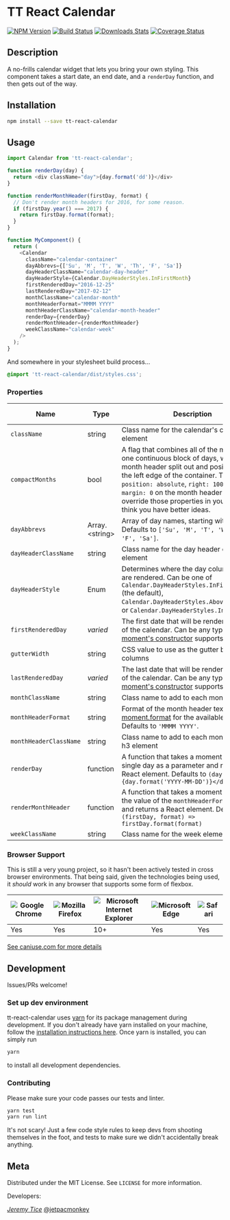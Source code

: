 # TT React Calendar

[![NPM Version][npm-image]][npm-url]
[![Build Status][circle-image]][circle-url]
[![Downloads Stats][npm-downloads]][npm-url]
[![Coverage Status][coverage-image]][coverage-url]

## Description

A no-frills calendar widget that lets you bring your own styling. This component
takes a start date, an end date, and a `renderDay` function, and then gets out
of the way.

## Installation

```sh
npm install --save tt-react-calendar
```

## Usage

```javascript
import Calendar from 'tt-react-calendar';

function renderDay(day) {
  return <div className="day">{day.format('dd')}</div>
}

function renderMonthHeader(firstDay, format) {
  // Don't render month headers for 2016, for some reason.
  if (firstDay.year() === 2017) {
    return firstDay.format(format);
  }
}

function MyComponent() {
  return (
    <Calendar
      className="calendar-container"
      dayAbbrevs={['Su', 'M', 'T', 'W', 'Th', 'F', 'Sa']}
      dayHeaderClassName="calendar-day-header"
      dayHeaderStyle={Calendar.DayHeaderStyles.InFirstMonth}
      firstRenderedDay="2016-12-25"
      lastRenderedDay="2017-02-12"
      monthClassName="calendar-month"
      monthHeaderFormat="MMMM YYYY"
      monthHeaderClassName="calendar-month-header"
      renderDay={renderDay}
      renderMonthHeader={renderMonthHeader}
      weekClassName="calendar-week"
    />
  );
}
```

And somewhere in your stylesheet build process...

```css
@import 'tt-react-calendar/dist/styles.css';
```

### Properties

Name | Type | Description | Since Version
-----|------|-------------|--------------
`className` | string | Class name for the calendar's container element | 1.0.0
`compactMonths` | bool | A flag that combines all of the months into one continuous block of days, with the month header split out and positioned along the left edge of the container. This sets `position: absolute`, `right: 100%`, and `margin: 0` on the month header class, so override those properties in your CSS if you think you have better ideas. | 1.3.0
`dayAbbrevs` | Array.&lt;string&gt; | Array of day names, starting with Sunday. Defaults to `['Su', 'M', 'T', 'W', 'Th', 'F', 'Sa']`. | 1.0.0
`dayHeaderClassName` | string | Class name for the day header container element | 1.2.0
`dayHeaderStyle` | Enum | Determines where the day column headers are rendered. Can be one of `Calendar.DayHeaderStyles.InFirstMonth` (the default), `Calendar.DayHeaderStyles.AboveFirstMonth`, or `Calendar.DayHeaderStyles.InEveryMonth` | 1.0.0
`firstRenderedDay` | _varied_ | The first date that will be rendered as part of the calendar. Can be any type that [moment's constructor](http://momentjs.com/docs/#/parsing/) supports. | 1.0.0
`gutterWidth` | string | CSS value to use as the gutter between columns | 1.5.0
`lastRenderedDay` | _varied_ | The last date that will be rendered as part of the calendar. Can be any type that [moment's constructor](http://momentjs.com/docs/#/parsing/) supports. | 1.0.0
`monthClassName` | string | Class name to add to each month element | 1.0.0
`monthHeaderFormat` | string | Format of the month header text. See [moment.format](http://momentjs.com/docs/#/displaying/format/) for the available options. Defaults to `'MMMM YYYY'`. | 1.0.0
`monthHeaderClassName` | string | Class name to add to each month header h3 element | 1.0.0
`renderDay` | function | A function that takes a moment object of a single day as a parameter and returns a React element. Defaults to `(day) => <div>{day.format('YYYY-MM-DD')}</div>` | 1.0.0
`renderMonthHeader` | function | A function that takes a moment object and the value of the `monthHeaderFormat` prop, and returns a React element. Defaults to `(firstDay, format) => firstDay.format(format)` | 1.4.0
`weekClassName` | string | Class name for the week element | 1.1.0

### Browser Support

This is still a very young project, so it hasn't been actively tested in cross
browser environments. That being said, given the technologies being used, it
_should_ work in any browser that supports some form of flexbox.

![Google Chrome](https://cdnjs.cloudflare.com/ajax/libs/browser-logos/41.0.0/chrome/chrome_48x48.png) | ![Mozilla Firefox](https://cdnjs.cloudflare.com/ajax/libs/browser-logos/41.0.0/firefox/firefox_48x48.png) | ![Microsoft Internet Explorer](https://cdnjs.cloudflare.com/ajax/libs/browser-logos/41.0.0/archive/internet-explorer_9-11/internet-explorer_9-11_48x48.png) | ![Microsoft Edge](https://cdnjs.cloudflare.com/ajax/libs/browser-logos/41.0.0/edge/edge_48x48.png) | ![Safari](https://cdnjs.cloudflare.com/ajax/libs/browser-logos/41.0.0/safari/safari_48x48.png)
-----|-----|-----|-----|-----
 Yes | Yes | 10+ | Yes | Yes

[See caniuse.com for more details](http://caniuse.com/#feat=flexbox)

## Development

Issues/PRs welcome!

### Set up dev environment

tt-react-calendar uses [yarn](https://yarnpkg.com) for its package management
during development. If you don't already have yarn installed on your machine,
follow the [installation instructions here](https://yarnpkg.com/en/docs/install).
Once yarn is installed, you can simply run

```sh
yarn
```

to install all development dependencies.

### Contributing

Please make sure your code passes our tests and linter.

```sh
yarn test
yarn run lint
```

It's not scary! Just a few code style rules to keep devs from shooting themselves
in the foot, and tests to make sure we didn't accidentally break anything.

## Meta

Distributed under the MIT License. See ``LICENSE`` for more information.

Developers:

_[Jeremy Tice](https://github.com/jetpacmonkey)_
[@jetpacmonkey](https://twitter.com/jetpacmonkey)

[npm-image]: https://img.shields.io/npm/v/tt-react-calendar.svg?style=flat-square
[npm-url]: https://npmjs.org/package/tt-react-calendar
[npm-downloads]: https://img.shields.io/npm/dm/tt-react-calendar.svg?style=flat-square
[circle-image]: https://img.shields.io/circleci/project/github/TodayTix/tt-react-calendar.svg?style=flat-square
[circle-url]: https://circleci.com/gh/TodayTix/tt-react-calendar
[coverage-image]: https://coveralls.io/repos/github/TodayTix/tt-react-calendar/badge.svg?branch=master
[coverage-url]: https://coveralls.io/github/TodayTix/tt-react-calendar?branch=master
